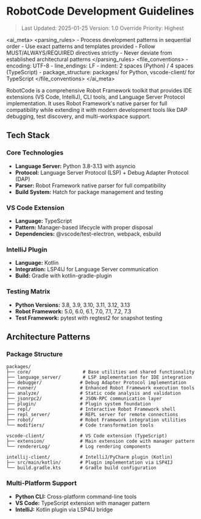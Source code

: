 # RobotCode Development Guidelines

> Last Updated: 2025-01-25
> Version: 1.0
> Override Priority: Highest

<ai_meta>
  <parsing_rules>
    - Process development patterns in sequential order
    - Use exact patterns and templates provided
    - Follow MUST/ALWAYS/REQUIRED directives strictly
    - Never deviate from established architectural patterns
  </parsing_rules>
  <file_conventions>
    - encoding: UTF-8
    - line_endings: LF
    - indent: 2 spaces (Python) / 4 spaces (TypeScript)
    - package_structure: packages/ for Python, vscode-client/ for TypeScript
  </file_conventions>
</ai_meta>

RobotCode is a comprehensive Robot Framework toolkit that provides IDE extensions (VS Code, IntelliJ), CLI tools, and Language Server Protocol implementation. It uses Robot Framework's native parser for full compatibility while extending it with modern development tools like DAP debugging, test discovery, and multi-workspace support.

## Tech Stack

### Core Technologies
- **Language Server:** Python 3.8-3.13 with asyncio
- **Protocol:** Language Server Protocol (LSP) + Debug Adapter Protocol (DAP)
- **Parser:** Robot Framework native parser for full compatibility
- **Build System:** Hatch for package management and testing

### VS Code Extension
- **Language:** TypeScript
- **Pattern:** Manager-based lifecycle with proper disposal
- **Dependencies:** @vscode/test-electron, webpack, esbuild

### IntelliJ Plugin
- **Language:** Kotlin
- **Integration:** LSP4IJ for Language Server communication
- **Build:** Gradle with kotlin-gradle-plugin

### Testing Matrix
- **Python Versions:** 3.8, 3.9, 3.10, 3.11, 3.12, 3.13
- **Robot Framework:** 5.0, 6.0, 6.1, 7.0, 7.1, 7.2, 7.3
- **Test Framework:** pytest with regtest2 for snapshot testing

## Architecture Patterns

### Package Structure
```
packages/
├── core/                   # Base utilities and shared functionality
├── language_server/        # LSP implementation for IDE integration
├── debugger/              # Debug Adapter Protocol implementation
├── runner/                # Enhanced Robot Framework execution tools
├── analyze/               # Static code analysis and validation
├── jsonrpc2/              # JSON-RPC communication layer
├── plugin/                # Plugin system foundation
├── repl/                  # Interactive Robot Framework shell
├── repl_server/           # REPL server for remote connections
├── robot/                 # Robot Framework integration utilities
└── modifiers/             # Code transformation tools

vscode-client/             # VS Code extension (TypeScript)
├── extension/             # Main extension code with manager pattern
└── rendererLog/           # Log rendering components

intellij-client/           # IntelliJ/PyCharm plugin (Kotlin)
├── src/main/kotlin/       # Plugin implementation via LSP4IJ
└── build.gradle.kts       # Gradle build configuration
```

### Multi-Platform Support
- **Python CLI:** Cross-platform command-line tools
- **VS Code:** TypeScript extension with manager pattern
- **IntelliJ:** Kotlin plugin via LSP4IJ bridge
